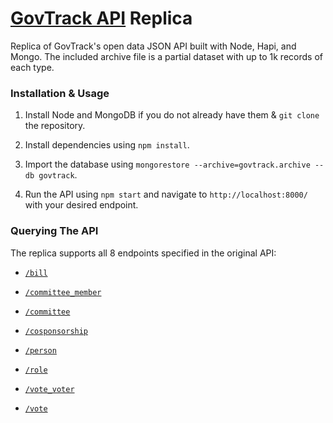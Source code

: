 # [GovTrack API](https://www.govtrack.us/) Replica
Replica of GovTrack's open data JSON API built with Node, Hapi, and Mongo.  The included archive file is a partial dataset with up to 1k records of each type.

### Installation & Usage
1. Install Node and MongoDB if you do not already have them & `git clone` the repository.

1. Install dependencies using `npm install`.

1. Import the database using `mongorestore --archive=govtrack.archive --db govtrack`.

1. Run the API using `npm start` and navigate to `http://localhost:8000/` with your desired endpoint.

### Querying The API
The replica supports all 8 endpoints specified in the original API:

-  [`/bill`](https://www.govtrack.us/developers/api#endpoint_bill)

- [`/committee_member`]()

- [`/committee`]()

- [`/cosponsorship`](https://www.govtrack.us/developers/api#endpoint_cosponsorship)

- [`/person`](https://www.govtrack.us/developers/api#endpoint_person)

- [`/role`]()

- [`/vote_voter`]()

- [`/vote`]()
